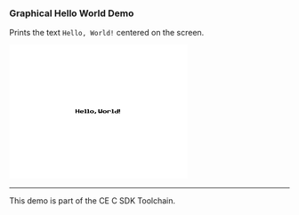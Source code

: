 ### Graphical Hello World Demo

Prints the text `Hello, World!` centered on the screen.

![Screenshot](screenshot.png)

---

This demo is part of the CE C SDK Toolchain.
